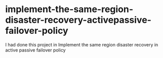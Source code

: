 # implement-the-same-region-disaster-recovery-activepassive-failover-policy
I had done this project in Implement the same region disaster recovery in active passive failover policy
